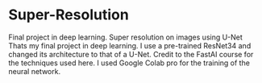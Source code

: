 # Super-Resolution
Final project in deep learning. Super resolution on images using U-Net
Thats my final project in deep learning. I use a pre-trained ResNet34 and changed its architecture to that of a U-Net.
Credit to the FastAI course for the techniques used here.
I used Google Colab pro for the training of the neural network.
